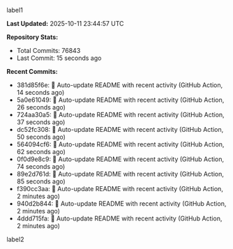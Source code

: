 
label1 
<!-- ACTIVITY_START -->
**Last Updated:** 2025-10-11 23:44:57 UTC

**Repository Stats:**
- Total Commits: 76843
- Last Commit: 15 seconds ago

**Recent Commits:**
- 381d85f6e: 🤖 Auto-update README with recent activity (GitHub Action, 14 seconds ago)
- 5a0e61049: 🤖 Auto-update README with recent activity (GitHub Action, 26 seconds ago)
- 724aa30a5: 🤖 Auto-update README with recent activity (GitHub Action, 37 seconds ago)
- dc52fc308: 🤖 Auto-update README with recent activity (GitHub Action, 50 seconds ago)
- 564094cf6: 🤖 Auto-update README with recent activity (GitHub Action, 62 seconds ago)
- 0f0d9e8c9: 🤖 Auto-update README with recent activity (GitHub Action, 74 seconds ago)
- 89e2d761d: 🤖 Auto-update README with recent activity (GitHub Action, 85 seconds ago)
- f390cc3aa: 🤖 Auto-update README with recent activity (GitHub Action, 2 minutes ago)
- 940d2b844: 🤖 Auto-update README with recent activity (GitHub Action, 2 minutes ago)
- 4ddd715fa: 🤖 Auto-update README with recent activity (GitHub Action, 2 minutes ago)
<!-- ACTIVITY_END -->

label2
